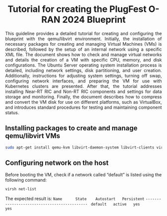<h1 align="center">Tutorial for creating the PlugFest O-RAN 2024 Blueprint</h1>

<p align="justify">
This guideline provides a detailed tutorial for creating and configuring the blueprint with the qemu/libvirt environment. Initially, the installation of necessary packages for creating and managing Virtual Machines (VMs) is described, followed by the setup of an internal network using a specific XML file. The document shows how to check and manage virtual networks and details the creation of a VM with specific CPU, memory, and disk configurations. The Ubuntu Server operating system installation process is detailed, including network settings, disk partitioning, and user creation. Additionally, instructions for adjusting system settings, turning off swap, configuring network interfaces, and preparing the VM for use with Kubernetes clusters are presented. After that, the tutorial addresses installing Near-RT RIC and Non-RT RIC components and settings for data storage and monitoring. Finally, the document describes how to compress and convert the VM disk for use on different platforms, such as VirtualBox, and introduces standard procedures for testing and maintaining component status.
</p>


## Installing packages to create and manage qemu/libvirt VMs
```bash
sudo apt-get install qemu-kvm libvirt-daemon-system libvirt-clients virt-manager
```

## Configuring network on the host
Before booting the VM, check if a network called “default” is listed using the following command:
```bash
virsh net-list
```
The expected result is:
`Name      State    Autostart   Persistent`
`-------------------------------------------- `
`default   active   yes         yes`

